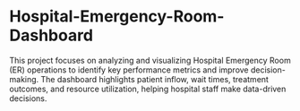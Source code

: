 # Hospital-Emergency-Room-Dashboard
This project focuses on analyzing and visualizing Hospital Emergency Room (ER) operations to identify key performance metrics and improve decision-making. The dashboard highlights patient inflow, wait times, treatment outcomes, and resource utilization, helping hospital staff make data-driven decisions.
